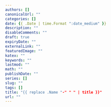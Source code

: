 ```yaml
---
authors: []
canonicalUrl: ""
categories: []
date: {{ .Date | time.Format ":date_medium" }}
description: ""
disableComments: ""
draft: true
expiryDate: ""
externalLink: ""
featuredImage: ""
katex: ""
keywords: ""
lastmod: ""
math: ""
publishDate: ""
series: []
slug: ""
tags: []
title: "{{ replace .Name "-" " " | title }}"
url: ""
---
```

